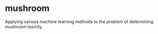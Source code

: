 # mushroom
Applying various machine learning methods to the problem of determining mushroom toxicity.
